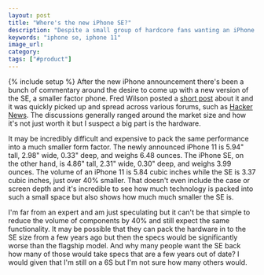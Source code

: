 ```yaml
---
layout: post
title: "Where's the new iPhone SE?"
description: "Despite a small group of hardcore fans wanting an iPhone SE it may just not be possible to deliver a phone with the desired specs in that size."
keywords: "iphone se, iphone 11"
image_url:
category:
tags: ["#product"]
---
```

{% include setup %}
After the new iPhone announcement there's been a bunch of commentary around the desire to come up with a new version of the SE, a smaller factor phone. Fred Wilson posted a [short post](https://avc.com/2019/09/bring-back-the-se/) about it and it was quickly picked up and spread across various forums, such as [Hacker News](https://news.ycombinator.com/item?id=20931512). The discussions generally ranged around the market size and how it's not just worth it but I suspect a big part is the hardware.

It may be incredibly difficult and expensive to pack the same performance into a much smaller form factor. The newly announced iPhone 11 is 5.94" tall, 2.98" wide, 0.33" deep, and weighs 6.48 ounces. The iPhone SE, on the other hand, is 4.86" tall, 2.31" wide, 0.30" deep, and weighs 3.99 ounces. The volume of an iPhone 11 is 5.84 cubic inches while the SE is 3.37 cubic inches, just over 40% smaller. That doesn't even include the case or screen depth and it's incredible to see how much technology is packed into such a small space but also shows how much much smaller the SE is.

I'm far from an expert and am just speculating but it can't be that simple to reduce the volume of components by 40% and still expect the same functionality. It may be possible that they can pack the hardware in to the SE size from a few years ago but then the specs would be significantly worse than the flagship model. And why many people want the SE back how many of those would take specs that are a few years out of date? I would given that I'm still on a 6S but I'm not sure how many others would.
